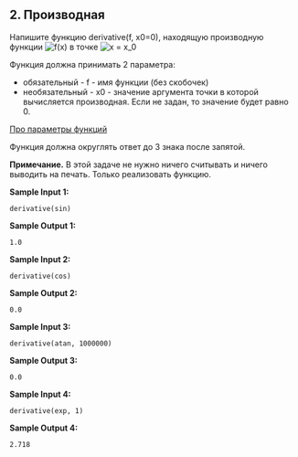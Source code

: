 ## 2. Производная

Напишите функцию derivative(f, x0=0), находящую производную функции <img src="https://latex.codecogs.com/svg.image?f(x)" title="f(x)" />  в точке  <img src="https://latex.codecogs.com/svg.image?x&space;=&space;x_0" title="x = x_0" />

Функция должна принимать 2 параметра:

-    обязательный - f - имя функции (без скобочек)
-    необязательный - x0 - значение аргумента точки в которой вычисляется производная. Если не задан, то значение будет равно 0.

[Про параметры функций](https://stepik.org/lesson/59468/step/5)

Функция должна округлять ответ до 3 знака после запятой.

**Примечание.** В этой задаче не нужно ничего считывать и ничего выводить на печать. Только реализовать функцию.

**Sample Input 1:**

```commandline
derivative(sin)
```

**Sample Output 1:**

```commandline
1.0
```

**Sample Input 2:**

```commandline
derivative(cos)
```

**Sample Output 2:**

```commandline
0.0
```

**Sample Input 3:**

```commandline
derivative(atan, 1000000)
```

**Sample Output 3:**

```commandline
0.0
```

**Sample Input 4:**

```commandline
derivative(exp, 1)
```

**Sample Output 4:**

```commandline
2.718
```
